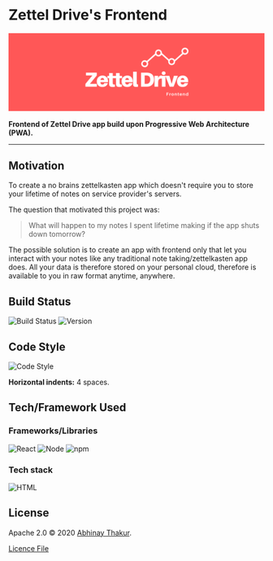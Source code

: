 # Zettel Drive's Frontend

![Banner](public/media/zetteldrive_banner.png)

**Frontend of Zettel Drive app build upon Progressive Web Architecture (PWA).**

---
## Motivation
To create a no brains zettelkasten app which doesn't require you to store your lifetime of notes on service provider's servers.

The question that motivated this project was:
> What will happen to my notes I spent lifetime making if the app shuts down tomorrow?

The possible solution is to create an app with frontend only that let you interact with your notes like any traditional note taking/zettelkasten app does. All your data is therefore stored on your personal cloud, therefore is available to you in raw format anytime, anywhere.



## Build Status
![Build Status](https://img.shields.io/badge/Build-Pending-orange)
![Version](https://img.shields.io/static/v1?label=Version&message=0.0-alpha.1&color=blue)

## Code Style
![Code Style](https://img.shields.io/static/v1?label=Code%20Style&message=Standard&color=success)

**Horizontal indents:** 4 spaces.

## Tech/Framework Used

### Frameworks/Libraries
![React](https://img.shields.io/static/v1?label=React&message=16.13.1&color=green)
![Node](https://img.shields.io/static/v1?label=Node&message=12.13.0&color=green)
![npm](https://img.shields.io/static/v1?label=npm&message=6.12.0&color=green)

### Tech stack
![HTML](https://img.shields.io/static/v1?label=HTML&message=5.0&color=green)


## License
Apache 2.0 &copy; 2020 [Abhinay Thakur](https://thisisabhinay.com). 

[Licence File](hhttps://github.com/zetteldrive/zetteldrive-frontend/blob/master/LICENSE)
